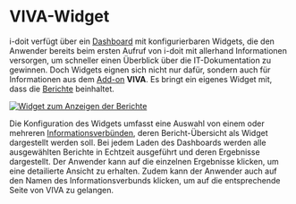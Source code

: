 # VIVA-Widget

i-doit verfügt über ein [Dashboard](../../grundlagen/dashboard-und-widgets.md) mit konfigurierbaren Widgets, die den Anwender bereits beim ersten Aufruf von i-doit mit allerhand Informationen versorgen, um schneller einen Überblick über die IT-Dokumentation zu gewinnen. Doch Widgets eignen sich nicht nur dafür, sondern auch für Informationen aus dem [Add-on](../index.md) **VIVA**. Es bringt ein eigenes Widget mit, dass die [Berichte](./berichte-mit-viva.md) beinhaltet.

[![Widget zum Anzeigen der Berichte](../../assets/images/de/i-doit-add-ons/viva/widget/i-doit_viva_report_widget.png)](../../assets/images/de/i-doit-add-ons/viva/widget/i-doit_viva_report_widget.png)

Die Konfiguration des Widgets umfasst eine Auswahl von einem oder mehreren [Informationsverbünden](./vorgehensweise-mit-viva.md#informationsverbünde-modellieren), deren Bericht-Übersicht als Widget dargestellt werden soll. Bei jedem Laden des Dashboards werden alle ausgewählten Berichte in Echtzeit ausgeführt und deren Ergebnisse dargestellt. Der Anwender kann auf die einzelnen Ergebnisse klicken, um eine detailierte Ansicht zu erhalten. Zudem kann der Anwender auch auf den Namen des Informationsverbunds klicken, um auf die entsprechende Seite von VIVA zu gelangen.

